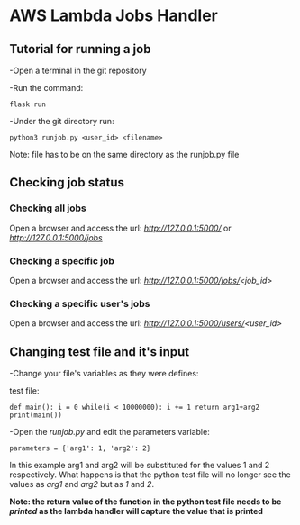 # AWS Lambda Jobs Handler

## Tutorial for running a job

-Open a terminal in the git repository

-Run the command:

`flask run`

-Under the git directory run:

`python3 runjob.py <user_id> <filename>`

Note: file has to be on the same directory as the runjob.py file

## Checking job status

### Checking all jobs
Open a browser and access the url:
_http://127.0.0.1:5000/_ or _http://127.0.0.1:5000/jobs_

### Checking a specific job
Open a browser and access the url:
_http://127.0.0.1:5000/jobs/<job_id>_

### Checking a specific user's jobs
Open a browser and access the url:
_http://127.0.0.1:5000/users/<user_id>_

## Changing test file and it's input
-Change your file's variables as they were defines:

test file:

`def main():
    i = 0
    while(i < 10000000):
        i += 1
    return arg1+arg2
print(main())`

-Open the _runjob.py_ and edit the parameters variable:

`parameters = {'arg1': 1, 'arg2': 2}`


In this example arg1 and arg2 will be substituted for the values 1 and 2 respectively. What happens is that the python test file will no longer see the values as _arg1_ and _arg2_ but as _1_ and _2_.

__Note: the return value of the function in the python test file needs to be _printed_ as the lambda handler will capture the value that is printed__
